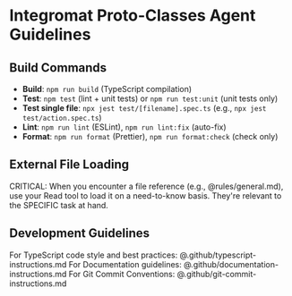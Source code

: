 # Integromat Proto-Classes Agent Guidelines

## Build Commands

- **Build**: `npm run build` (TypeScript compilation)
- **Test**: `npm test` (lint + unit tests) or `npm run test:unit` (unit tests only)
- **Test single file**: `npx jest test/[filename].spec.ts` (e.g., `npx jest test/action.spec.ts`)
- **Lint**: `npm run lint` (ESLint), `npm run lint:fix` (auto-fix)
- **Format**: `npm run format` (Prettier), `npm run format:check` (check only)

## External File Loading

CRITICAL: When you encounter a file reference (e.g., @rules/general.md), use your Read tool to load it on a need-to-know basis. They're relevant to the SPECIFIC task at hand.

## Development Guidelines

For TypeScript code style and best practices: @.github/typescript-instructions.md
For Documentation guidelines: @.github/documentation-instructions.md
For Git Commit Conventions: @.github/git-commit-instructions.md
